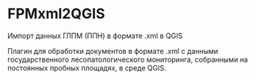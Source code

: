# FPMxml2QGIS


Импорт данных ГЛПМ (ППН) в формате .xml в QGIS

Плагин для обработки документов в формате .xml с данными государственного лесопатологического мониторинга, собранными на постоянных пробных площадях, в среде QGIS. 